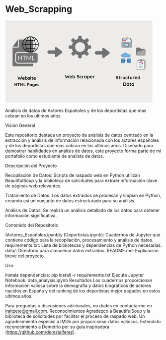 # Web_Scrapping

![Alt text](OIP.jpg)
 



Análisis de datos de Actores Españoles y de los deportistas que mas cobran en los ultimos años.

Visión General

Este repositorio destaca un proyecto de análisis de datos centrado en la extracción y análisis de información relacionada con los actores españoles y de los deportistas que mas cobran en los ultimos años. Diseñado para demostrar habilidades en análisis de datos, este proyecto forma parte de mi portafolio como estudiante de analista de datos.

Descripción del Proyecto

Recopilación de Datos:
Scripts de raspado web en Python utilizan BeautifulSoup y la biblioteca de solicitudes para extraer información clave de páginas web relevantes.

Tratamiento de Datos:
Los datos extraídos se procesan y limpian en Python, creando así un conjunto de datos estructurado para su análisis.

Análisis de Datos:
Se realiza un análisis detallado de los datos para obtener información significativa.

Contenido del Repositorio

(Actores_Españoles.ipynb)y (Deportistas.ipynb): Cuadernos de Jupyter que contiene código para la recopilación, procesamiento y análisis de datos.
requirements.txt: Lista de bibliotecas y dependencias de Python necesarias.
data/: Directorio para almacenar datos extraídos.
README.md: Explicacion breve del proyecto.

Uso

Instala dependencias: pip install -r requirements.txt
Ejecuta Jupyter Notebook: data_analysis.ipynb
Resultados
Los cuadernos proporcionan información valiosa sobre la demografía y datos biográficos de actores nacidos en España y del ranking de los deportistas mejor pagados en estos ultimos años.


Para preguntas o discusiones adicionales, no dudes en contactarme en iraitzete@gmail.com.
Reconocimientos
Agradezco a BeautifulSoup y la biblioteca de solicitudes por facilitar el proceso de raspado web.
Un agradecimiento especial a IMDb por proporcionar datos valiosos.
Extendido reconocimiento a Demetrio por su guía inspiradora (https://github.com/demstalferez).